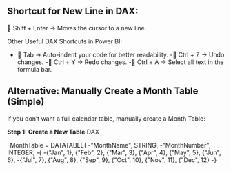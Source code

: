 ## Shortcut for New Line in DAX:
🔹 Shift + Enter → Moves the cursor to a new line.

Other Useful DAX Shortcuts in Power BI:
- 🔹 Tab → Auto-indent your code for better readability.
-🔹 Ctrl + Z → Undo changes.
-🔹 Ctrl + Y → Redo changes.
-🔹 Ctrl + A → Select all text in the formula bar.
 


## **Alternative: Manually Create a Month Table (Simple)**
If you don’t want a full calendar table, manually create a Month Table:

**Step 1: Create a New Table**
DAX

-MonthTable = DATATABLE(
    -"MonthName", STRING, 
     -"MonthNumber", INTEGER, 
    -{
        -{"Jan", 1}, {"Feb", 2}, {"Mar", 3}, {"Apr", 4}, {"May", 5}, {"Jun", 6}, 
        -{"Jul", 7}, {"Aug", 8}, {"Sep", 9}, {"Oct", 10}, {"Nov", 11}, {"Dec", 12}
    -}
 
